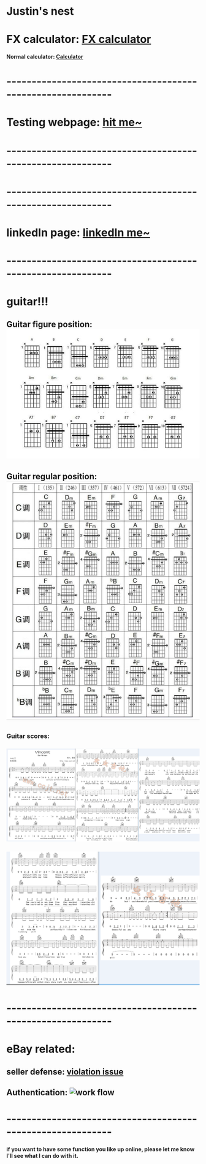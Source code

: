 # Justin's nest

# FX calculator: [FX calculator](https://justinsu2019.github.io/fx_calculator.html "FX calculator")

#### Normal calculator: [Calculator](https://justinsu2019.github.io/fx_calculator.html)

# -----------------------------------------------------------

# Testing webpage: [hit me~](https://justinsu2019.github.io/homepage.html) 

# -----------------------------------------------------------

# -----------------------------------------------------------

# linkedIn page: [linkedIn me~](https://www.linkedin.com/in/justin-su-a036a8188/) 

# -----------------------------------------------------------

# guitar!!!
## Guitar figure position: ![High level](https://raw.githubusercontent.com/justinsu2019/justinsu2019.github.io/master/images/%E5%90%89%E4%BB%96%E9%AB%98%E6%8A%8A%E4%BD%8D.PNG)
## Guitar regular position: ![regular chords](https://raw.githubusercontent.com/justinsu2019/justinsu2019.github.io/master/images/%E5%B8%B8%E7%94%A8%E5%92%8C%E5%BC%A6.PNG)

### Guitar scores:
### ![Vincent 1](https://raw.githubusercontent.com/justinsu2019/justinsu2019.github.io/master/images/jitapu/Vincent.PNG)
### ![Vincent 2](https://raw.githubusercontent.com/justinsu2019/justinsu2019.github.io/master/images/jitapu/Vincent1.PNG)

# -----------------------------------------------------------

# eBay related: 
## seller defense: [violation issue](https://sellerdefense.cn/)

## Authentication: ![work flow](https://raw.githubusercontent.com/justinsu2019/justinsu2019.github.io/master/images/Authentication.png?token=ALMIXUGBDRW4ZLOV42LU37S5DG7DI)

# -----------------------------------------------------------
#### if you want to have some function you like up online, please let me know I'll see what I can do with it.
